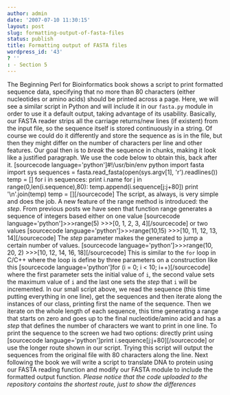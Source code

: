 ```yaml
---
author: admin
date: '2007-07-10 11:30:15'
layout: post
slug: formatting-output-of-fasta-files
status: publish
title: Formatting output of FASTA files
wordpress_id: '43'
? ''
: - Section 5
---
```


The Beginning Perl for Bioinformatics book shows a script to print
formatted sequence data, specifying that no more than 80 characters
(either nucleotides or amino acids) should be printed across a page.
Here, we will see a similar script in Python and will include it in our
`fasta.py` module in order to use it a default output, taking advantage
of its usability. Basically, our FASTA reader strips all the carriage
returns/new lines (if existent) from the input file, so the sequence
itself is stored continuously in a string. Of course we could do it
differently and store the sequence as is in the file, but then they
might differ on the number of characters per line and other features.
Our goal then is to *break* the sequence in chunks, making it look like
a justified paragraph. We use the code below to obtain this, back after
it. [sourcecode language='python']\#!/usr/bin/env python import fasta
import sys sequences = fasta.read\_fasta(open(sys.argv[1],
'r').readlines()) temp = [] for i in sequences: print i.name for j in
range(0,len(i.sequence),80): temp.append(i.sequence[j:j+80]) print
'\\n'.join(temp) temp = [][/sourcecode] The script, as always, is very
simple and does the job. A new feature of the range method is
introduced: the *step*. From previous posts we have seen that function
range generates a sequence of integers based either on one value
[sourcecode language='python']\>\>\>range(5) \>\>\>[0, 1, 2, 3,
4][/sourcecode] or two values [sourcecode
language='python']\>\>\>range(10,15) \>\>\>[10, 11, 12, 13,
14][/sourcecode] The *step* parameter makes the generated to jump a
certain number of values. [sourcecode language='python']\>\>\>range(10,
20, 2) \>\>\>[10, 12, 14, 16, 18][/sourcecode] This is similar to the
`for` loop in C/C++ where the loop is define by three parameters on a
construction like this [sourcecode language='python']for (i = 0; i < 10;
i++)[/sourcecode] where the first parameter sets the initial value of
`i`, the second value sets the maximum value of `i` and the last one
sets the *step* that `i` will be incremented. In our small script above,
we read the sequence (this time putting everything in one line), get the
sequences and then iterate along the instances of our class, printing
first the name of the sequence. Then we iterate on the whole length of
each sequence, this time generating a range that starts on zero and goes
up to the final nucleotide/amino acid and has a *step* that defines the
number of characters we want to print in one line. To print the sequence
to the screen we had two options: directly print using [sourcecode
language='python']print i.sequence[j:j+80][/sourcecode] or use the
longer route shown in our script. Trying this script will output the
sequences from the original file with 80 characters along the line. Next
following the book we will write a script to translate DNA to protein
using our FASTA reading function and modify our FASTA module to include
the formatted output function. *Please notice that the code uploaded to
the repository contains the shortest route, just to show the
differences*
